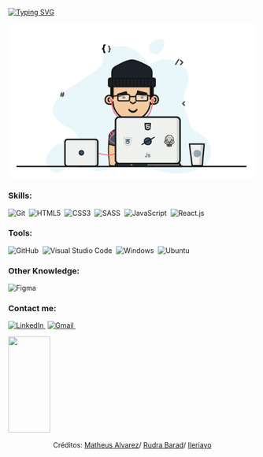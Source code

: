[![Typing SVG](https://readme-typing-svg.herokuapp.com/?color=49664f&size=35&center=true&vCenter=true&width=1000&lines=HELLO,+MY+NAME+is+Samuel+Correia+Araujo;I'm+18+years+old;I'm+from+Brazil,+SP;I+study+web+programming;Be+Welcome!+:%29)](https://git.io/typing-svg)

 <div align="center">
     <img align="center" src="https://github.com/samupapati/samupapati/blob/main/gif.gif"/>
 </div>

### Skills:
![Git](https://img.shields.io/badge/git-%23F05033.svg?style=for-the-badge&logo=git&logoColor=white&labelColor=ff6f00&color=000)&nbsp;
![HTML5](https://img.shields.io/badge/html5-%23E34F26.svg?style=for-the-badge&logo=html5&logoColor=white&labelColor=ff6f00&color=000)&nbsp;
![CSS3](https://img.shields.io/badge/css3-%231572B6.svg?style=for-the-badge&logo=css3&logoColor=white&labelColor=1CA9E1&color=000)&nbsp;
![SASS](https://img.shields.io/badge/SASS-hotpink.svg?style=for-the-badge&logo=SASS&logoColor=white&labelColor=ff70d2&color=000)&nbsp;
![JavaScript](https://img.shields.io/badge/-JavaScript-0D1117?style=for-the-badge&logo=javascript&logoColor=white&labelColor=F7DF1E&color=000)&nbsp;
![React.js](https://img.shields.io/badge/-React.js-0D1117?style=for-the-badge&logo=react&labelColor=0D1117)&nbsp;


### Tools:
![GitHub](https://img.shields.io/badge/-GitHub-0D1117?style=for-the-badge&logo=github&labelColor=fff&logoColor=000)&nbsp;
![Visual Studio Code](https://img.shields.io/badge/Visual%20Studio%20Code-0078d7.svg?style=for-the-badge&logo=visual-studio-code&logoColor=white&labelColor=0084D0&color=000)&nbsp;
![Windows](https://img.shields.io/badge/Windows-0078D6?style=for-the-badge&logo=windows&logoColor=white&labelColor=0086D1&color=000)&nbsp;
![Ubuntu](https://img.shields.io/badge/Ubuntu-E95420?style=for-the-badge&logo=ubuntu&logoColor=white&labelColor=ff6f00&color=000)&nbsp;

### Other Knowledge:
![Figma](https://img.shields.io/badge/figma-%23F24E1E.svg?style=for-the-badge&logo=figma&logoColor=white&labelColor=ad7aff&color=000)&nbsp;

### Contact me:
<a href="https://www.linkedin.com/in/samuelcorreiaaraujo/" target="_blank">![LinkedIn](https://img.shields.io/badge/linkedin-%230077B5.svg?style=for-the-badge&logo=linkedin&logoColor=white&labelColor=3159a3&color=000)&nbsp;</a>
<a href="mailto:samuel.cor.araujo@gmail.com" target="_blank">![Gmail](https://img.shields.io/badge/Gmail-D14836?style=for-the-badge&logo=gmail&logoColor=white&labelColor=b82323&color=000)&nbsp;</a>

 
 <img width="41%" height="195px" src="https://github-readme-stats.vercel.app/api/top-langs/?username=samupapati&layout=compact&hide_border=true&title_color=00bfbf&text_color=00bfbf&bg_color=0d1117" />
</div>

 <div align="center">
     <p>Créditos:
         <a href="https://github.com/MthAlvarez">Matheus Alvarez</a>/
         <a href="https://github.com/rudrabarad">Rudra Barad</a>/
         <a href="https://github.com/Ileriayo">Ileriayo</a>
     </p>
 </div>
